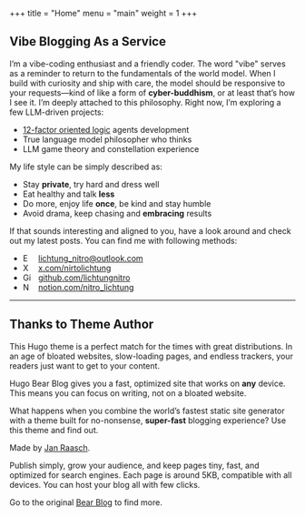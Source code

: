 +++
title = "Home"
menu = "main"
weight = 1
+++

## Vibe Blogging As a Service

I’m a vibe-coding enthusiast and a friendly coder. The word "vibe" serves as a reminder to return to the fundamentals of the world model. When I build with curiosity and ship with care, the model should be responsive to your requests—kind of like a form of **cyber-buddhism**, or at least that’s how I see it. I’m deeply attached to this philosophy. Right now, I’m exploring a few LLM-driven projects:

- [12-factor oriented logic](https://github.com/humanlayer/12-factor-agents) agents development
- True language model philosopher who thinks
- LLM game theory and constellation experience

My life style can be simply described as:

- Stay **private**, try hard and dress well
- Eat healthy and talk **less**
- Do more, enjoy life **once**, be kind and stay humble
- Avoid drama, keep chasing and **embracing** results

If that sounds interesting and aligned to you, have a look around and check out my latest posts. You can find me with following methods:

<ul>
<li><img src="/icons/at-sign.svg" alt="Email" width="17" height="17" style="vertical-align:text-bottom;margin-right:6px;" /> <a href="mailto:lichtung_nitro@outlook.com">lichtung_nitro@outlook.com</a></li>
<li><img src="/icons/x.svg" alt="X" width="17" height="17" style="vertical-align:text-bottom;margin-right:6px;" /> <a href="https://x.com/john_doe">x.com/nirtolichtung</a></li>
<li><img src="/icons/github.svg" alt="GitHub" width="17" height="17" style="vertical-align:text-bottom;margin-right:6px;" /> <a href="https://github.com/lichtungnitro">github.com/lichtungnitro</a></li>
<li><img src="/icons/notion.svg" alt="Notion" width="17" height="17" style="vertical-align:text-bottom;margin-right:6px;" /> <a href="https://notion.com/john_doe">notion.com/nitro_lichtung</a></li>
</ul>

---

## Thanks to Theme Author

This Hugo theme is a perfect match for the times with great distributions. In an age of bloated websites, slow-loading pages, and endless trackers, your readers just want to get to your content.

Hugo Bear Blog gives you a fast, optimized site that works on **any** device. This means you can focus on writing, not on a bloated website.

What happens when you combine the world’s fastest static site generator with a theme built for no-nonsense, **super-fast** blogging experience? Use this theme and find out.

Made by [Jan Raasch](https://www.janraasch.com).

Publish simply, grow your audience, and keep pages tiny, fast, and optimized for search engines. Each page is around 5KB, compatible with all devices. You can host your blog all with few clicks.

Go to the original [Bear Blog](https://bearblog.dev) to find more.
